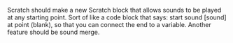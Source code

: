 Scratch should make a new Scratch block that allows sounds to be played at any starting point. Sort of like a code block that says: start sound [sound] at point (blank), so that you can connect the end to a variable. Another feature should be sound merge. 